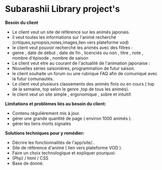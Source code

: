 # **Subarashii Library project's**

**Besoin du client**
- Le client veut un site de référence sur les animés japonais.
- il veut toutes les informations sur l'animé recherché (crtiques,synopsis,notes,images,lien vers plateforme vod)
- le client veut pouvoir recherché les animés avec des filtres :
- genre , date de début , date de fin , licenciés ou non , titre , note , nombre d'épisode , nombre de saison    
- Le client veut etre au courant de l'actualité de l'animation japonaise :
- Nouvelles séries saisonières, programmation de futur saison.
- le client souhaite un forum ou une rubrique FAQ afin de comuniqué avec la futur comunautés.
- Le client veut plusieurs classements des animés finis ou en cours ( top de la semaine, top selon le genre ,top de tous les animés).
- le client veut un site simple , ergonomique , sobre et intuitif.


**Limitations et problèmes liés au besoin du client:**
- Contenu régulièrement mis à jour.
- gérer une grande quantité de page ( environ 1000 animés ).
- gérer les liens morts signalés


**Solutions techniques pour y remédier:**
- Décrire les fonctionnalités de l'app/site/..
- Site de référence d'animé ( lien vers plateforme VOD ).
- Faire un choix technologique et expliquer pourquoi:
- (Php) / html / CSS
- Base de donné. 



